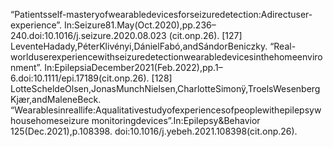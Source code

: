“Patientsself-masteryofwearabledevicesforseizuredetection:Adirectuser-experience”.
In:Seizure81.May(Oct.2020),pp.236–240.doi:10.1016/j.seizure.2020.08.023
(cit.onp.26).
[127] LeventeHadady,PéterKlivényi,DánielFabó,andSándorBeniczky.
“Real-worlduserexperiencewithseizuredetectionwearabledevicesinthehomeenvironment”.
In:EpilepsiaDecember2021(Feb.2022),pp.1–6.doi:10.1111/epi.17189(cit.onp.26).
[128] LotteScheldeOlsen,JonasMunchNielsen,CharlotteSimonÿ,TroelsWesenbergKjær,andMaleneBeck.
“Wearablesinreallife:Aqualitativestudyofexperiencesofpeoplewithepilepsywhousehomeseizure
monitoringdevices”.In:Epilepsy&Behavior 125(Dec.2021),p.108398.
doi:10.1016/j.yebeh.2021.108398(cit.onp.26).
